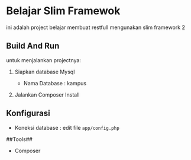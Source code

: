 # Belajar Slim Framewok #
ini adalah project belajar membuat restfull mengunakan slim framework 2

## Build And Run ##
untuk menjalankan projectnya:
1. Siapkan database Mysql

	* Nama Database : kampus

2. Jalankan Composer Install

## Konfigurasi ##
* Koneksi database : edit file `app/config.php`

##Tools##

* Composer
